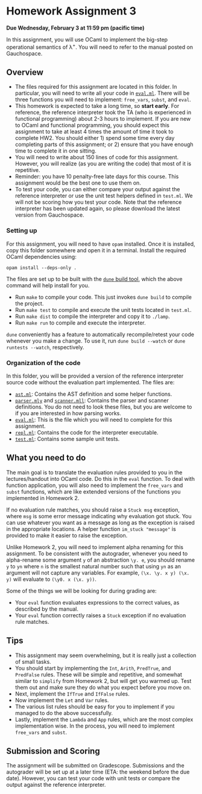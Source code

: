 # Homework Assignment 3

**Due Wednesday, February 3 at 11:59 pm (pacific time)**

In this assignment, you will use OCaml to implement the big-step operational
semantics of λ<sup>+</sup>. You will need to refer to the manual posted on
Gauchospace.

## Overview

* The files required for this assignment are located in this folder. In
  particular, you will need to write all your code in [`eval.ml`](eval.ml).
  There will be three functions you will need to implement: `free_vars`,
  `subst`, and `eval`.
* This homework is expected to take a long time, so **start early**. For
  reference, the reference interpreter took the TA (who is experienced in
  functional programming) about 2-3 hours to implement. If you are new to OCaml
  and functional programming, you should expect this assignment to take at least
  4 times the amount of time it took to complete HW2. You should either 1) spend
  some time every day completing parts of this assignment; or 2) ensure that you
  have enough time to complete it in one sitting.
* You will need to write about 150 lines of code for this assignment. However,
  you will realize (as you are writing the code) that most of it is repetitive.
* Reminder: you have 10 penalty-free late days for this course. This assignment
  would be the best one to use them on.
* To test your code, you can either compare your output against the reference
  interpreter or use the unit test helpers defined in `test.ml`. We will not be
  scoring how you test your code. Note that the reference interpreter has been
  updated again, so please download the latest version from Gauchospace.

### Setting up

For this assignment, you will need to have `opam` installed. Once it is
installed, copy this folder somewhere and open it in a terminal. Install the
required OCaml dependencies using:

```
opam install --deps-only .
```

The files are set up to be built with the [`dune` build
tool](https://dune.readthedocs.io/en/stable/), which the above command will help
install for you.
* Run `make` to compile your code. This just invokes `dune build` to compile the project.
* Run `make test` to compile and execute the unit tests located in `test.ml`.
* Run `make dist` to compile the interpreter and copy it to `./lamp`.
* Run `make run` to compile and execute the interpreter.

`dune` conveniently has a feature to automatically recompile/retest your code
whenever you make a change. To use it, run `dune build --watch` or `dune
runtests --watch`, respectively.

### Organization of the code

In this folder, you will be provided a version of the reference interpreter
source code without the evaluation part implemented. The files are:
* [`ast.ml`](ast.ml): Contains the AST definition and some helper functions.
* [`parser.mly`](parser.mly) and [`scanner.mll`](scanner.mly): Contains the
  parser and scanner definitions. You do not need to look these files, but you
  are welcome to if you are interested in how parsing works.
* [`eval.ml`](eval.ml): This is the file which you will need to complete for this assignment.
* [`repl.ml`](repl.ml): Contains the code for the interpreter executable.
* [`test.ml`](test.ml): Contains some sample unit tests.

## What you need to do

The main goal is to translate the evaluation rules provided to you in the
lectures/handout into OCaml code. Do this in the `eval` function. To deal with
function application, you will also need to implement the `free_vars` and
`subst` functions, which are like extended versions of the functions you
implemented in Homework 2.

If no evaluation rule matches, you should raise a `Stuck msg` exception, where
`msg` is some error message indicating why evaluation got stuck. You can use
whatever you want as a message as long as the exception is raised in the
appropriate locations. A helper function `im_stuck "message"` is provided to
make it easier to raise the exception.

Unlike Homework 2, you will need to implement alpha renaming for this
assignment. To be consistent with the autograder, whenever you need to
alpha-rename some argument `y` of an abstraction `\y. e`, you should rename `y`
to `yn` where `n` is the smallest natural number such that using `yn` as an
argument will not capture any variables. For example, `(\x. \y. x y) (\x. y)`
will evaluate to `(\y0. x (\x. y))`.

Some of the things we will be looking for during grading are:
* Your `eval` function evaluates expressions to the correct values, as described
  by the manual.
* Your `eval` function correctly raises a `Stuck` exception if no evaluation
  rule matches.

## Tips

* This assignment may seem overwhelming, but it is really just a collection of
  small tasks.
* You should start by implementing the `Int`, `Arith`, `PredTrue`, and
  `PredFalse` rules. These will be simple and repetitive, and somewhat similar
  to `simplify` from Homework 2, but will get you warmed up. Test them out and
  make sure they do what you expect before you move on.
* Next, implement the `IfTrue` and `IfFalse` rules.
* Now implement the `Let` and `Var` rules.
* The various list rules should be easy for you to implement if you managed to
  do the above successfully.
* Lastly, implement the `Lambda` and `App` rules, which are the most complex
  implementation wise. In the process, you will need to implement `free_vars`
  and `subst`. 

## Submission and Scoring

The assignment will be submitted on Gradescope. Submissions and the autograder
will be set up at a later time (ETA: the weekend before the due date). However,
you can test your code with unit tests or compare the output against the
reference interpreter.

